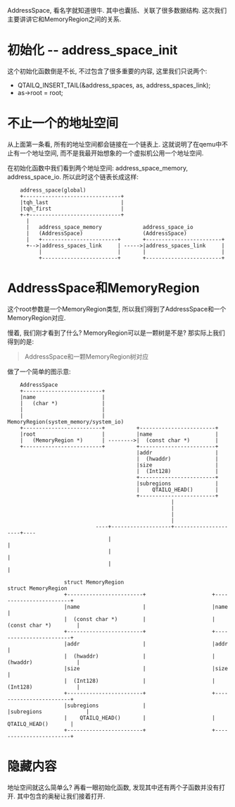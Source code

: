 AddressSpace, 看名字就知道很牛. 其中也囊括、关联了很多数据结构. 这次我们主要讲讲它和MemoryRegion之间的关系. 

# 初始化 -- address_space_init

这个初始化函数倒是不长, 不过包含了很多重要的内容, 这里我们只说两个: 

  * QTAILQ_INSERT_TAIL(&address_spaces, as, address_spaces_link);
  * as->root = root;

# 不止一个的地址空间

从上面第一条看, 所有的地址空间都会链接在一个链表上. 这就说明了在qemu中不止有一个地址空间, 而不是我最开始想象的一个虚拟机公用一个地址空间. 

在初始化函数中我们看到两个地址空间:  address_space_memory, address_space_io. 所以此时这个链表长成这样: 

```
    address_space(global)
    +-------------------------------+
    |tqh_last                       |
    |tqh_first                      |
    +-+-----------------------------+
      |        
      |   address_space_memory             address_space_io
      |   (AddressSpace)                   (AddressSpace)
      |   +------------------------+       +------------------------+
      +-->|address_spaces_link     | ----->|address_spaces_link     |
          |                        |       |                        |
          +------------------------+       +------------------------+
```

# AddressSpace和MemoryRegion

这个root参数是一个MemoryRegion类型, 所以我们得到了AddressSpace和一个MemoryRegion对应. 

慢着, 我们刚才看到了什么? MemoryRegion可以是一颗树是不是? 那实际上我们得到的是: 

> AddressSpace和一颗MemoryRegion树对应

做了一个简单的图示意: 

```
    AddressSpace               
    +-------------------------+
    |name                     |
    |   (char *)              |
    |                         |
    |                         |          MemoryRegion(system_memory/system_io)
    +-------------------------+          +------------------------+
    |root                     |          |name                    |
    |   (MemoryRegion *)      | -------->|  (const char *)        |
    +-------------------------+          +------------------------+
                                         |addr                    |
                                         |  (hwaddr)              |
                                         |size                    |
                                         |  (Int128)              |
                                         +------------------------+
                                         |subregions              |
                                         |    QTAILQ_HEAD()       |
                                         +------------------------+
                                                    |
                                                    |
                                                    |
                                                    |
                            ----+-------------------+---------------------+----
                                |                                         |
                                |                                         |
                                |                                         |

                  struct MemoryRegion                            struct MemoryRegion
                  +------------------------+                     +------------------------+
                  |name                    |                     |name                    |
                  |  (const char *)        |                     |  (const char *)        |
                  +------------------------+                     +------------------------+
                  |addr                    |                     |addr                    |
                  |  (hwaddr)              |                     |  (hwaddr)              |
                  |size                    |                     |size                    |
                  |  (Int128)              |                     |  (Int128)              |
                  +------------------------+                     +------------------------+
                  |subregions              |                     |subregions              |
                  |    QTAILQ_HEAD()       |                     |    QTAILQ_HEAD()       |
                  +------------------------+                     +------------------------+
```

# 隐藏内容

地址空间就这么简单么? 再看一眼初始化函数, 发现其中还有两个子函数并没有打开. 其中包含的奥秘让我们接着打开. 
